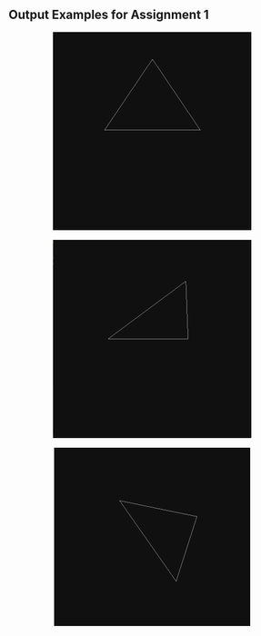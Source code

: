 ## Output Examples for Assignment 1

<p align="center">
  <img src="https://github.com/Mistral-Twirl/GAMES101-Assignments/blob/main/Assignment1/build/Output_x.gif">
</p>

<p align="center">
  <img src="https://github.com/Mistral-Twirl/GAMES101-Assignments/blob/main/Assignment1/build/Output_y.gif">
</p>

<p align="center">
  <img src="https://github.com/Mistral-Twirl/GAMES101-Assignments/blob/main/Assignment1/build/Output_z.gif">
</p>
